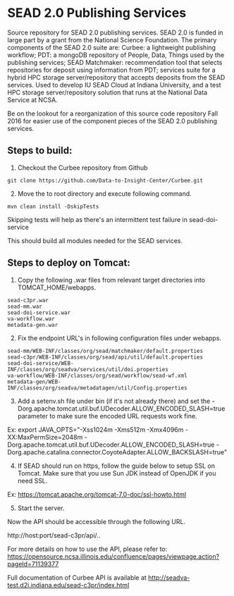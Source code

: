 SEAD 2.0 Publishing Services
=============================

Source repository for SEAD 2.0 publishing services. SEAD 2.0 is funded in large part by a grant from the National Science Foundation.  The primary components of the SEAD 2.0 suite are:  Curbee: a lightweight publishing workflow; PDT: a mongoDB repository of People, Data, Things used by the publishing services; SEAD Matchmaker:  recommendation tool that selects repositories for deposit using information from PDT; services suite for a hybrid HPC storage server/repository that accepts deposits from the SEAD services.  Used to develop IU SEAD Cloud at Indiana University, and a test HPC storage server/repository solution that runs at the National Data Service at NCSA.     

Be on the lookout for a reorganization of this source code repository Fall 2016 for easier use of the component pieces of the SEAD 2.0 publishing services.

Steps to build:
---------------
1) Checkout the Curbee repository from Github
~~~
git clone https://github.com/Data-to-Insight-Center/Curbee.git
~~~
2) Move the to root directory and execute following command.
~~~
mvn clean install -DskipTests
~~~
Skipping tests will help as there's an intermittent test failure in sead-doi-service

This should build all modules needed for the SEAD services.

Steps to deploy on Tomcat:
--------------------------

1) Copy the following .war files from relevant target directories into TOMCAT_HOME/webapps.
~~~
sead-c3pr.war
sead-mm.war
sead-doi-service.war
va-workflow.war
metadata-gen.war
~~~

2) Fix the endpoint URL's in following configuration files under webapps.
~~~
sead-mm/WEB-INF/classes/org/sead/matchmaker/default.properties
sead-c3pr/WEB-INF/classes/org/sead/api/util/default.properties
sead-doi-service/WEB-INF/classes/org/seadva/services/util/doi.properties
va-workflow/WEB-INF/classes/org/sead/workflow/sead-wf.xml
metadata-gen/WEB-INF/classes/org/seadva/metadatagen/util/Config.properties
~~~

3) Add a setenv.sh file under bin (if it's not already there) and set the 
-Dorg.apache.tomcat.util.buf.UDecoder.ALLOW_ENCODED_SLASH=true parameter to make
sure the encoded URL requests work fine.

Ex: 
export JAVA_OPTS="-Xss1024m -Xms512m -Xmx4096m -XX:MaxPermSize=2048m -Dorg.apache.tomcat.util.buf.UDecoder.ALLOW_ENCODED_SLASH=true -Dorg.apache.catalina.connector.CoyoteAdapter.ALLOW_BACKSLASH=true"

4) If SEAD should run on https, follow the guide below to setup SSL on Tomcat. Make sure that
you use Sun JDK instead of OpenJDK if you need SSL.

Ex:
https://tomcat.apache.org/tomcat-7.0-doc/ssl-howto.html

5) Start the server.

Now the API should be accessible through the following URL.

http://host:port/sead-c3pr/api/..

For more details on how to use the API, please refer to:
https://opensource.ncsa.illinois.edu/confluence/pages/viewpage.action?pageId=71139377

Full documentation of Curbee API is available at http://seadva-test.d2i.indiana.edu/sead-c3pr/index.html
